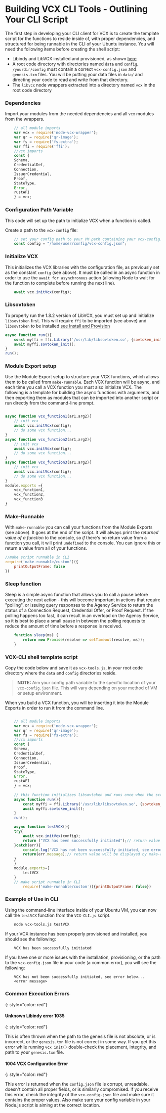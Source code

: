 # Building VCX CLI Tools - Outlining Your CLI Script

The first step in developing your CLI client for VCX is to create the template script for the functions to reside inside of, with proper dependencies, and structured for being runnable in the CLI of your Ubuntu instance. You will need the following items before creating the shell script:

* Libindy and LibVCX installed and provisioned, as shown [here](/portal/training/install-and-provision-libvcx/)
* A root code directory with directories named `data` and `config`. `/yourdir/config` must contain a correct `vcx-config.json` and `genesis.txn` files. You will be putting your data files in `data/` and directing your code to read and write from that directory.
* The `libvcx` node wrappers extracted into a directory named `vcx` in the root code directory

### Dependencies

Import your modules from the needed dependencies and all `vcx` modules from the wrappers.

```javascript
    // all module imports
    var vcx = require('node-vcx-wrapper');
    var qr = require('qr-image');
    var fs = require('fs-extra');
    var ffi = require('ffi');
    //vcx imports
    const {
    Schema,
    CredentialDef,
    Connection,
    IssuerCredential,
    Proof,
    StateType,
    Error,
    rustAPI
    } = vcx;

```

### Configuration Path Variable

This code will set up the path to initialize VCX when a function is called.

Create a path to the `vcx-config` file:

```javascript
    // set your config path to your VM path containing your vcx-config.json file
    const config = "/home/user/config/vcx-config.json";
```

### Initialize VCX

This initializes the VCX libraries with the configuration file, as previously set as the constant `config` (see above). It must be called in an async function in order to use the `await for asynchronous` action (allowing Node to wait for the function to complete before running the next line).

```javascript
    await vcx.initVcx(config);
```

### Libsovtoken

To properly run the 1.8.2 version of LibVCX, you must set up and initialize `libsovtoken` first. This will require `ffi` to be imported (see above) and `libsovtoken` to be installed [see Install and Provision](/portal/training/install-and-provision-libvcx/)

```javascript
async function run(){
    const myffi = ffi.Library('/usr/lib/libsovtoken.so', {sovtoken_init: ['void', []]});
    await myffi.sovtoken_init();
}
run();
```

### Module Export setup

Use the Module Export setup to structure your VCX functions, which allows them to be called from `make-runnable`. Each VCX function will be async, and each time you call a VCX function you must also initialize VCX. The following is a template for building the async functions with arguments, and then exporting them as modules that can be imported into another script or run directly from the command-line prompt.

```javascript

async function vcx_function1(ar1,arg2){
    // init vcx
    await vcx.initVcx(config);
    // do some vcx function...
}
async function vcx_function2(ar1,arg2){
    // init vcx
    await vcx.initVcx(config);
    // do some vcx function...
}
async function vcx_function3(ar1,arg2){
    // init vcx
    await vcx.initVcx(config);
    // do some vcx function...
}
module.exports ={
    vcx_function1,
    vcx_function2,
    vcx_function3
}

```
### Make-Runnable

With `make-runnable` you can call your functions from the Module Exports (see above). It goes at the end of the script. It will always print the *returned value of a function* to the console, so *if* there's no return value from a function you call, it will print `undefined` to the console. You can ignore this or return a value from all of your functions.

```javascript
//make script runnable in CLI
require('make-runnable/custom')({
    printOutputFrame: false
})

```

### Sleep function

Sleep is a simple async function that allows you to call a pause before executing the next action - this will become important in actions that require "polling", or issuing query responses to the Agency Service to return the status of a Connection Request, Credential Offer, or Proof Request. If the polling happens too fast, it can result in an overload on the Agency Service, so it is best to place a small pause in between the polling requests to reduce the amount of time before a response is received.

```javascript
    function sleep(ms) {
        return new Promise(resolve => setTimeout(resolve, ms));
    }
```

### VCX-CLI shell template script

Copy the code below and save it as `vcx-tools.js`, in your root code directory where the `data` and `config` directories reside. 

> **NOTE:** Aim your config path variable to the specific location of your `vcx-config.json` file. This will vary depending on your method of VM or setup environment.

When you build a VCX function, you will be inserting it into the Module Exports in order to run it from the command line.

```javascript

    // all module imports
    var vcx = require('node-vcx-wrapper');
    var qr = require('qr-image');
    var fs = require('fs-extra');
    //vcx imports
    const {
    Schema,
    CredentialDef,
    Connection,
    IssuerCredential,
    Proof,
    StateType,
    Error,
    rustAPI
    } = vcx;
    
    // this function initializes libsovtoken and runs once when the script is run
    async function run(){
        const myffi = ffi.Library('/usr/lib/libsovtoken.so', {sovtoken_init: ['void', []]});
        await myffi.sovtoken_init();
    }
    run();

    async function testVCX(){
    try{
        await vcx.initVcx(config);
        return ("VCX has been successfully initiated");// return value will be displayed by make-runnable
    }catch(err){
        console.log("VCX has not been successfully initiated, see error below...");
        return(err.message);// return value will be displayed by make-runnable
    }
    }
    module.exports={
        testVCX
    }
    // make script runnable in CLI
        require('make-runnable/custom')({printOutputFrame: false})
```

### Example of Use in CLI

Using the command-line interface inside of your Ubuntu VM, you can now call the `testVCX` function from the `VCX-CLI.js` script.

```bash
    node vcx-tools.js testVCX
```

If your VCX instance has been properly provisioned and installed, you should see the following:

```bash
    VCX has been successfully initiated
```

If you have one or more issues with the installation, provisioning, or the path to the `vcx-config.json` file in your code (a common error), you will see the following:

```
    VCX has not been successfully initiated, see error below...
    <error message>
```

### Common Execution Errors
{: style="color: red"}

#### Unknown Libindy error 1035
{: style="color: red"}

This is often thrown when the path to the genesis file is not absolute, or is incorrect, or the `genesis.txn` file is not correct in some way. If you get this error while running `vcx init()` double-check the placement, integrity, and path to your `genesis.txn` file.

#### 1004 VCX Configuration Error
{: style="color: red"}

This error is returned when the `config.json` file is corrupt, unreadable, doesn't contain all proper fields, or is similarly compromised. If you receive this error, check the integrity of the `vcx-config.json` file and make sure it contains the proper values. Also make sure your config variable in your Node.js script is aiming at the correct location.
